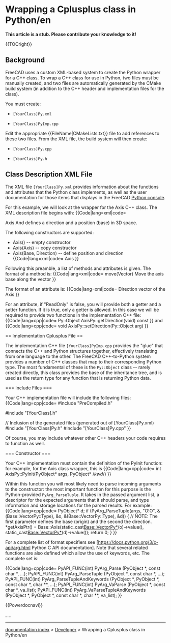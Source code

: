 # Wrapping a Cplusplus class in Python/en
**This article is a stub. Please contribute your knowledge to it!**


{{TOCright}}

## Background

FreeCAD uses a custom XML-based system to create the Python wrapper for a C++ class. To wrap a C++ class for use in Python, two files must be manually created, and two files are automatically generated by the CMake build system (in addition to the C++ header and implementation files for the class).

You must create:

-    `[YourClass]Py.xml`
    

-    `[YourClass]PyImp.cpp`
    

Edit the appropriate {{FileName|CMakeLists.txt}} file to add references to these two files. From the XML file, the build system will then create:

-    `[YourClass]Py.cpp`
    

-    `[YourClass]Py.h`
    

## Class Description XML File 

The XML file `[YourClass]Py.xml` provides information about the functions and attributes that the Python class implements, as well as the user documentation for those items that displays in the FreeCAD [Python console](Python_console.md).

For this example, we will look at the wrapper for the Axis C++ class. The XML description file begins with: {{Code|lang=xml|code=
<?xml version="1.0" encoding="UTF-8"?>
<GenerateModel xmlns:xsi="http://www.w3.org/2001/XMLSchema-instance" xsi:noNamespaceSchemaLocation="generateMetaModel_Module.xsd">
    <PythonExport
        Father="PyObjectBase"
        Name="AxisPy"
        Twin="Axis"
        TwinPointer="Axis"
        Include="Base/Axis.h"
        FatherInclude="Base/PyObjectBase.h"
        Namespace="Base"
        Constructor="true"
        Delete="true"
        FatherNamespace="Base">
    <Documentation>
        <Author Licence="LGPL" Name="Juergen Riegel" EMail="FreeCAD@juergen-riegel.net" />
        <UserDocu>Axis
And defines a direction and a position (base) in 3D space.

The following constructors are supported:
* Axis() -- empty constructor
* Axis(Axis) -- copy constructor
* Axis(Base, Direction) -- define position and direction
{{Code|lang=xml|code=
        </UserDocu>
        <DeveloperDocu>Axis</DeveloperDocu>
    </Documentation>
}}

Following this preamble, a list of methods and attributes is given. The format of a method is:
{{Code|lang=xml|code=
    <Methode Name="move">
      <Documentation>
        <UserDocu>
        move(Vector)
        Move the axis base along the vector
        </UserDocu>
      </Documentation>
    </Methode>
}}

The format of an attribute is:
{{Code|lang=xml|code=
    <Attribute Name="Direction" ReadOnly="false">
      <Documentation>
        <UserDocu>Direction vector of the Axis</UserDocu>
      </Documentation>
      <Parameter Name="Direction" Type="Object" />
    </Attribute>
}}

For an attribute, if "ReadOnly" is false, you will provide both a getter and a setter function. If it is true, only a getter is allowed. In this case we will be required to provide two functions in the implementation C++ file:
{{Code|lang=cpp|code=
Py::Object AxisPy::getDirection(void) const
}}
and
{{Code|lang=cpp|code=
void AxisPy::setDirection(Py::Object arg)
}}

== Implementation Cplusplus File ==

The implementation C++ file `[YourClass]PyImp.cpp` provides the "glue" that connects the C++ and Python structures together, effectively translating from one language to the other. The FreeCAD C++-to-Python system provides a number of C++ classes that map to their corresponding Python type. The most fundamental of these is the `Py::Object` class -- rarely created directly, this class provides the base of the inheritance tree, and is used as the return type for any function that is returning Python data.

=== Include Files ===

Your C++ implementation file will include the following files:
{{Code|lang=cpp|code=
#include "PreCompiled.h"

#include "[YourClass].h"

// Inclusion of the generated files (generated out of [YourClass]Py.xml)
#include "[YourClass]Py.h"
#include "[YourClass]Py.cpp"
}}

Of course, you may include whatever other C++ headers your code requires to function as well.

=== Constructor ===

Your C++ implementation must contain the definition of the PyInit function: for example, for the Axis class wrapper, this is
{{Code|lang=cpp|code=
int AxisPy::PyInit(PyObject* args, PyObject* /*kwd*/)
}}

Within this function you will most likely need to parse incoming arguments to the constructor: the most important function for this purpose is the Python-provided `PyArg_ParseTuple`. It takes in the passed argument list, a descriptor for the expected arguments that it should parse, and type information and storage locations for the parsed results. For example:
{{Code|lang=cpp|code=
    PyObject* d;
    if (PyArg_ParseTuple(args, "O!O", &(Base::VectorPy::Type), &o,
                                      &(Base::VectorPy::Type), &d)) {
        // NOTE: The first parameter defines the base (origin) and the second the direction.
        *getAxisPtr() = Base::Axis(static_cast<Base::VectorPy*>(o)->value(),
                                   static_cast<Base::VectorPy*>(d)->value());
        return 0;
    }
}}

For a complete list of format specifiers see [https://docs.python.org/3/c-api/arg.html Python C API documentation]. Note that several related functions are also defined which allow the use of keywords, etc. The complete set is:

{{Code|lang=cpp|code=
PyAPI_FUNC(int) PyArg_Parse (PyObject *, const char *, ...);
PyAPI_FUNC(int) PyArg_ParseTuple (PyObject *, const char *, ...);
PyAPI_FUNC(int) PyArg_ParseTupleAndKeywords (PyObject *, PyObject *, const char *, char **, ...);
PyAPI_FUNC(int) PyArg_VaParse (PyObject *, const char *, va_list);
PyAPI_FUNC(int) PyArg_VaParseTupleAndKeywords (PyObject *, PyObject *, const char *, char **, va_list);
}}


{{Powerdocnavi}}

_ _

---
[documentation index](../README.md) > [Developer](Category_Developer.md) > Wrapping a Cplusplus class in Python/en
